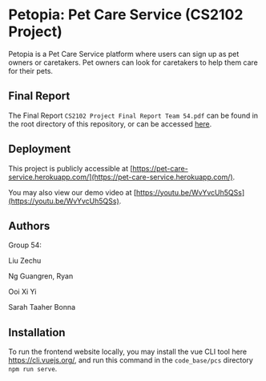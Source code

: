 # Petopia: Pet Care Service (CS2102 Project)

Petopia is a Pet Care Service platform where users can sign up as pet owners or caretakers. Pet owners can look for caretakers to help them care for their pets.

## Final Report
The Final Report `CS2102 Project Final Report Team 54.pdf` can be found in the root directory of this repository, or can be accessed [here](https://github.com/NUS-CS2102-Database-Systems/CS2102_2021_S1_54/blob/master/CS2102%20Project%20Final%20Report%20Team%2054.pdf).

## Deployment
This project is publicly accessible at [https://pet-care-service.herokuapp.com/](https://pet-care-service.herokuapp.com/).

You may also view our demo video at [https://youtu.be/WvYvcUh5QSs](https://youtu.be/WvYvcUh5QSs).

## Authors

Group 54:

Liu Zechu

Ng Guangren, Ryan

Ooi Xi Yi

Sarah Taaher Bonna

## Installation 
To run the frontend website locally, you may install the vue CLI tool here https://cli.vuejs.org/,
and run this command in the `code_base/pcs` directory `npm run serve`.
